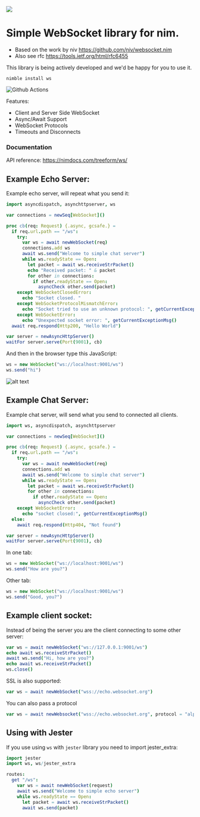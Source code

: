 <img src="docs/wsBanner.png">

# Simple WebSocket library for nim.

* Based on the work by niv https://github.com/niv/websocket.nim
* Also see rfc https://tools.ietf.org/html/rfc6455

This library is being actively developed and we'd be happy for you to use it.

`nimble install ws`

![Github Actions](https://github.com/treeform/ws/workflows/Github%20Actions/badge.svg)

Features:
* Client and Server Side WebSocket
* Async/Await Support
* WebSocket Protocols
* Timeouts and Disconnects

### Documentation

API reference: https://nimdocs.com/treeform/ws/

## Example Echo Server:

Example echo server, will repeat what you send it:

```nim
import asyncdispatch, asynchttpserver, ws

var connections = newSeq[WebSocket]()

proc cb(req: Request) {.async, gcsafe.} =
  if req.url.path == "/ws":
    try:
      var ws = await newWebSocket(req)
      connections.add ws
      await ws.send("Welcome to simple chat server")
      while ws.readyState == Open:
        let packet = await ws.receiveStrPacket()
        echo "Received packet: " & packet
        for other in connections:
          if other.readyState == Open:
            asyncCheck other.send(packet)
    except WebSocketClosedError:
      echo "Socket closed. "
    except WebSocketProtocolMismatchError:
      echo "Socket tried to use an unknown protocol: ", getCurrentExceptionMsg()
    except WebSocketError:
      echo "Unexpected socket error: ", getCurrentExceptionMsg()
  await req.respond(Http200, "Hello World")

var server = newAsyncHttpServer()
waitFor server.serve(Port(9001), cb)
```

And then in the browser type this JavaScript:

```js
ws = new WebSocket("ws://localhost:9001/ws")
ws.send("hi")
```

![alt text](tests/echo.png "Echo server example")


## Example Chat Server:

Example chat server, will send what you send to connected all clients.

```nim
import ws, asyncdispatch, asynchttpserver

var connections = newSeq[WebSocket]()

proc cb(req: Request) {.async, gcsafe.} =
  if req.url.path == "/ws":
    try:
      var ws = await newWebSocket(req)
      connections.add ws
      await ws.send("Welcome to simple chat server")
      while ws.readyState == Open:
        let packet = await ws.receiveStrPacket()
        for other in connections:
          if other.readyState == Open:
            asyncCheck other.send(packet)
    except WebSocketError:
      echo "socket closed:", getCurrentExceptionMsg()
  else:
    await req.respond(Http404, "Not found")

var server = newAsyncHttpServer()
waitFor server.serve(Port(9001), cb)
```

In one tab:
```js
ws = new WebSocket("ws://localhost:9001/ws")
ws.send("How are you?")
```

Other tab:
```js
ws = new WebSocket("ws://localhost:9001/ws")
ws.send("Good, you?")
```

## Example client socket:

Instead of being the server you are the client connecting to some other server:

```nim
var ws = await newWebSocket("ws://127.0.0.1:9001/ws")
echo await ws.receiveStrPacket()
await ws.send("Hi, how are you?")
echo await ws.receiveStrPacket()
ws.close()
```

SSL is also supported:
```nim
var ws = await newWebSocket("wss://echo.websocket.org")
```

You can also pass a protocol
```nim
var ws = await newWebsocket("wss://echo.websocket.org", protocol = "alpha")
```

## Using with Jester

If you use using `ws` with `jester` library you need to import jester_extra:

```nim
import jester
import ws, ws/jester_extra

routes:
  get "/ws":
    var ws = await newWebSocket(request)
    await ws.send("Welcome to simple echo server")
    while ws.readyState == Open:
      let packet = await ws.receiveStrPacket()
      await ws.send(packet)
```
